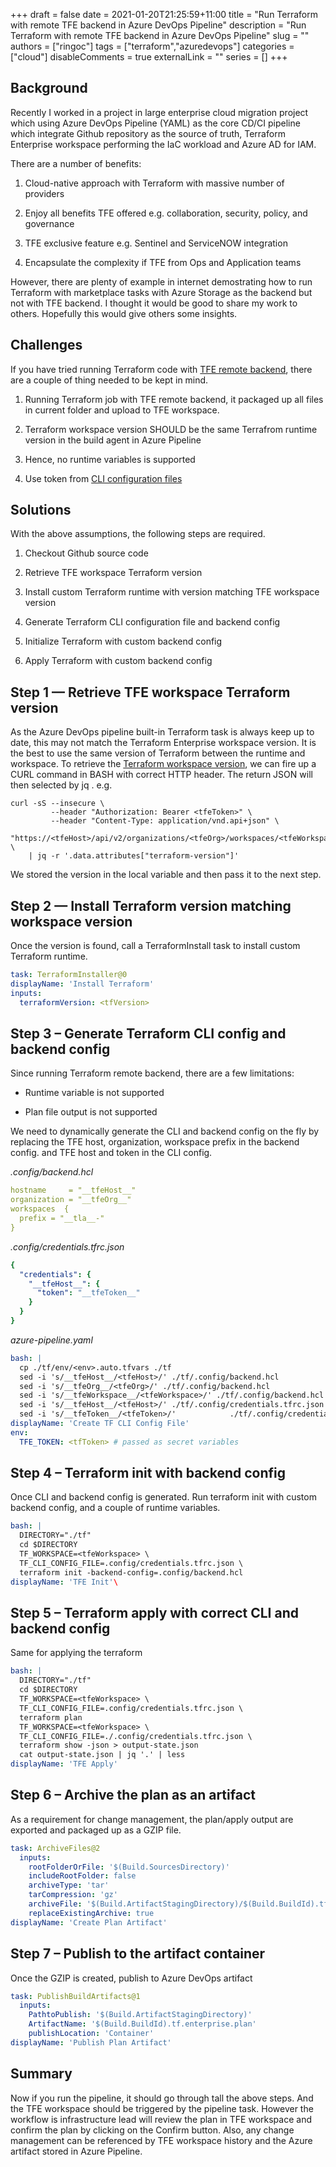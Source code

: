 +++ 
draft = false
date = 2021-01-20T21:25:59+11:00
title = "Run Terraform with remote TFE backend in Azure DevOps Pipeline"
description = "Run Terraform with remote TFE backend in Azure DevOps Pipeline"
slug = ""
authors = ["ringoc"]
tags = ["terraform","azuredevops"]
categories = ["cloud"]
disableComments = true
externalLink = ""
series = []
+++

## Background

Recently I worked in a project in large enterprise cloud migration project which using Azure DevOps Pipeline (YAML) as the core CD/CI pipeline which integrate Github repository as the source of truth, Terraform Enterprise workspace performing the IaC workload and Azure AD for IAM.

There are a number of benefits:

1. Cloud-native approach with Terraform with massive number of providers

1. Enjoy all benefits TFE offered e.g. collaboration, security, policy, and governance

1. TFE exclusive feature e.g. Sentinel and ServiceNOW integration

1. Encapsulate the complexity if TFE from Ops and Application teams

However, there are plenty of example in internet demostrating how to run Terraform with marketplace tasks with Azure Storage as the backend but not with TFE backend. I thought it would be good to share my work to others. Hopefully this would give others some insights.

## Challenges

If you have tried running Terraform code with [TFE remote backend](https://www.terraform.io/docs/backends/types/remote.html), there are a couple of thing needed to be kept in mind.

1. Running Terraform job with TFE remote backend, it packaged up all files in current folder and upload to TFE workspace.

1. Terraform workspace version SHOULD be the same Terrafrom runtime version in the build agent in Azure Pipeline

1. Hence, no runtime variables is supported

1. Use token from [CLI configuration files](https://www.terraform.io/docs/commands/cli-config.html)

## Solutions

With the above assumptions, the following steps are required.

1. Checkout Github source code

1. Retrieve TFE workspace Terraform version

1. Install custom Terraform runtime with version matching TFE workspace version

1. Generate Terraform CLI configuration file and backend config

1. Initialize Terraform with custom backend config

1. Apply Terraform with custom backend config

## Step 1 — Retrieve TFE workspace Terraform version

As the Azure DevOps pipeline built-in Terraform task is always keep up to date, this may not match the Terraform Enterprise workspace version. It is the best to use the same version of Terraform between the runtime and workspace. To retrieve the [Terraform workspace version](https://www.terraform.io/docs/cloud/api/workspaces.html), we can fire up a CURL command in BASH with correct HTTP header. The return JSON will then selected by jq . e.g.
```shell
curl -sS --insecure \
         --header "Authorization: Bearer <tfeToken>" \ 
         --header "Content-Type: application/vnd.api+json" \    
         "https://<tfeHost>/api/v2/organizations/<tfeOrg>/workspaces/<tfeWorkspace>" \
    | jq -r '.data.attributes["terraform-version"]'

```
    
We stored the version in the local variable and then pass it to the next step.

## Step 2 — Install Terraform version matching workspace version

Once the version is found, call a TerraformInstall task to install custom Terraform runtime.
```yaml
task: TerraformInstaller@0     
displayName: 'Install Terraform'     
inputs:       
  terraformVersion: <tfVersion>
```
## Step 3 – Generate Terraform CLI config and backend config

Since running Terraform remote backend, there are a few limitations:

* Runtime variable is not supported

* Plan file output is not supported

We need to dynamically generate the CLI and backend config on the fly by replacing the TFE host, organization, workspace prefix in the backend config. and TFE host and token in the CLI config.

*.config/backend.hcl*
```yaml
hostname     = "__tfeHost__"
organization = "__tfeOrg__"
workspaces  {
  prefix = "__tla__-"
}
```

*.config/credentials.tfrc.json*
```yaml
{
  "credentials": {
    "__tfeHost__": {
      "token": "__tfeToken__"
    }
  }
}
```

*azure-pipeline.yaml*
```yaml
bash: |       
  cp ./tf/env/<env>.auto.tfvars ./tf    
  sed -i 's/__tfeHost__/<tfeHost>/' ./tf/.config/backend.hcl       
  sed -i 's/__tfeOrg__/<tfeOrg>/' ./tf/.config/backend.hcl       
  sed -i 's/__tfeWorkspace__/<tfeWorkspace>/' ./tf/.config/backend.hcl       
  sed -i 's/__tfeHost__/<tfeHost>/' ./tf/.config/credentials.tfrc.json         
  sed -i 's/__tfeToken__/<tfeToken>/'            ./tf/.config/credentials.tfrc.json     
displayName: 'Create TF CLI Config File'     
env:       
  TFE_TOKEN: <tfToken> # passed as secret variables
```


## Step 4 – Terraform init with backend config

Once CLI and backend config is generated. Run terraform init with custom backend config, and a couple of runtime variables.
```yaml
bash: |       
  DIRECTORY="./tf"       
  cd $DIRECTORY       
  TF_WORKSPACE=<tfeWorkspace> \
  TF_CLI_CONFIG_FILE=.config/credentials.tfrc.json \
  terraform init -backend-config=.config/backend.hcl     
displayName: 'TFE Init'\
```
    

## Step 5 – Terraform apply with correct CLI and backend config

Same for applying the terraform
```yaml
bash: |       
  DIRECTORY="./tf"       
  cd $DIRECTORY       
  TF_WORKSPACE=<tfeWorkspace> \    
  TF_CLI_CONFIG_FILE=.config/credentials.tfrc.json \
  terraform plan 
  TF_WORKSPACE=<tfeWorkspace> \
  TF_CLI_CONFIG_FILE=./.config/credentials.tfrc.json \
  terraform show -json > output-state.json       
  cat output-state.json | jq '.' | less     
displayName: 'TFE Apply'
```

## Step 6 – Archive the plan as an artifact

As a requirement for change management, the plan/apply output are exported and packaged up as a GZIP file.
```yaml
task: ArchiveFiles@2     
  inputs:       
    rootFolderOrFile: '$(Build.SourcesDirectory)'            
    includeRootFolder: false       
    archiveType: 'tar'       
    tarCompression: 'gz'       
    archiveFile: '$(Build.ArtifactStagingDirectory)/$(Build.BuildId).tfplan.tgz'       
    replaceExistingArchive: true       
displayName: 'Create Plan Artifact'
```

## Step 7 – Publish to the artifact container

Once the GZIP is created, publish to Azure DevOps artifact
```yaml
task: PublishBuildArtifacts@1     
  inputs:       
    PathtoPublish: '$(Build.ArtifactStagingDirectory)'       
    ArtifactName: '$(Build.BuildId).tf.enterprise.plan'           
    publishLocation: 'Container'       
displayName: 'Publish Plan Artifact'
```

## Summary

Now if you run the pipeline, it should go through tall the above steps. And the TFE workspace should be triggered by the pipeline task. However the workflow is infrastructure lead will review the plan in TFE workspace and confirm the plan by clicking on the Confirm button. Also, any change management can be referenced by TFE workspace history and the Azure artifact stored in Azure Pipeline.  


